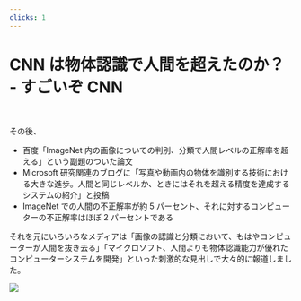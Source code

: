```yaml
---
clicks: 1
---
```


# CNN は物体認識で人間を超えたのか？ - すごいぞ CNN

<br />

<div v-if="$slidev.nav.clicks < 1" v-click-hide>

その後、

- 百度「ImageNet 内の画像についての判別、分類で人間レベルの正解率を超える」という副題のついた論文
- Microsoft 研究関連のブログに「写真や動画内の物体を識別する技術における大きな進歩。人間と同じレベルか、ときにはそれを超える精度を達成するシステムの紹介」と投稿
- ImageNet での人間の不正解率が約 5 パーセント、それに対するコンピューターの不正解率はほぼ 2 パーセントである

それを元にいろいろなメディアは「画像の認識と分類において、もはやコンピューターが人間を抜き去る」「マイクロソフト、人間よりも物体認識能力が優れたコンピューターシステムを開発」といった刺激的な見出しで大々的に報道しました。

</div>
<div v-else v-motion-slide-bottom class="w-[80%] mx-auto">
<img src="/images/hiroyuki.jpeg"  />
</div>

<style>
h1 {
    @apply text-3xl;
}
</style>
